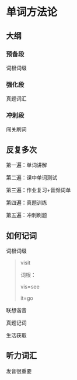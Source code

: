 #  单词方法论

## 大纲

### 预备段

词根词缀

### 强化段

真题词汇

### 冲刺段

闯关刷词

## 反复多次

第一遍：单词讲解

第二遍：课中单词测试

第三遍：作业复习+音频词单

第四遍：真题训练

第五遍：冲刺刷题

## 如何记词

词根词缀

> visit
>
> 词根：
>
> vis=see
>
> it=go

联想谐音

真题记词

生活获取

## 听力词汇

发音很重要

 